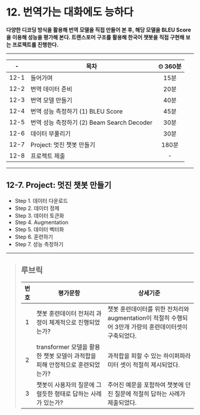 # 12. 번역가는 대화에도 능하다

**다양한 디코딩 방식을 활용해 번역 모델을 직접 만들어 본 후, 해당 모델을 BLEU Score을 이용해 성능을 평가해 본다. 트랜스포머 구조를 활용해 한국어 챗봇을 직접 구현해 보는 프로젝트를 진행한다.**

---

|-|목차|⏲ 360분|
|:---:|---|:---:|
|12-1| 들어가며 | 15분|
|12-2| 번역 데이터 준비 | 20분|
|12-3| 번역 모델 만들기 | 40분|
|12-4| 번역 성능 측정하기 (1) BLEU Score | 45분|
|12-5| 번역 성능 측정하기 (2) Beam Search Decoder | 30분|
|12-6| 데이터 부풀리기 | 30분
|12-7| Project: 멋진 챗봇 만들기 | 180분
|12-8| 프로젝트 제출 |-|

---

## 12-7. Project: 멋진 챗봇 만들기

- Step 1. 데이터 다운로드
- Step 2. 데이터 정제
- Step 3. 데이터 토큰화
- Step 4. Augmentation
- Step 5. 데이터 벡터화
- Step 6. 훈련하기
- Step 7. 성능 측정하기

---

>## **루브릭**
>
>|번호|평가문항|상세기준|
>|:---:|---|---|
>|1|챗봇 훈련데이터 전처리 과정이 체계적으로 진행되었는가?|챗봇 훈련데이터를 위한 전처리와 augmentation이 적절히 수행되어 3만개 가량의 훈련데이터셋이 구축되었다.|
>|2|transformer 모델을 활용한 챗봇 모델이 과적합을 피해 안정적으로 훈련되었는가?|과적합을 피할 수 있는 하이퍼파라미터 셋이 적절히 제시되었다.|
>|3|챗봇이 사용자의 질문에 그럴듯한 형태로 답하는 사례가 있는가?|주어진 예문을 포함하여 챗봇에 던진 질문에 적절히 답하는 사례가 제출되었다.|
